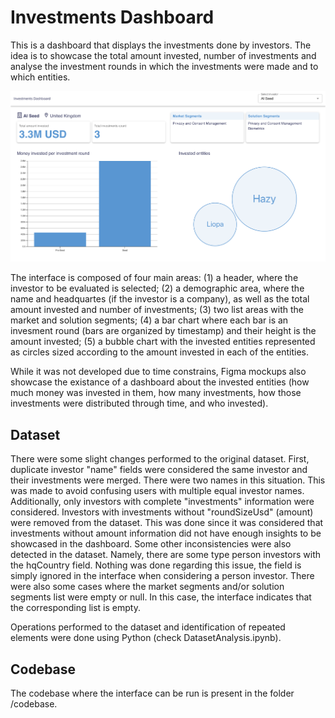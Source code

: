 # Investments Dashboard
This is a dashboard that displays the investments done by investors. The idea is to showcase the total amount invested, number of investments and analyse the investment rounds in which the investments were made and to which entities.

![Interface screenshot](./sketches%20and%20mockups/finalInterface.png)

The interface is composed of four main areas: (1) a header, where the investor to be evaluated is selected; (2) a demographic area, where the name and headquartes (if the investor is a company), as well as the total amount invested and number of investments; (3) two list areas with the market and solution segments; (4) a bar chart where each bar is an invesment round (bars are organized by timestamp) and their height is the amount invested; (5) a bubble chart with the invested entities represented as circles sized according to the amount invested in each of the entities.

While it was not developed due to time constrains, Figma mockups also showcase the existance of a dashboard about the invested entities (how much money was invested in them, how many investments, how those investments were distributed through time, and who invested).

## Dataset
There were some slight changes performed to the original dataset.
First, duplicate investor "name" fields were considered the same investor and their investments were merged. There were two names in this situation. This was made to avoid confusing users with multiple equal investor names.
Additionally, only investors with complete "investments" information were considered. Investors with investments without "roundSizeUsd" (amount) were removed from the dataset. This was done since it was considered that investments without amount information did not have enough insights to be showcased in the dashboard.
Some other inconsistencies were also detected in the dataset. Namely, there are some type person investors with the hqCountry field. Nothing was done regarding this issue, the field is simply ignored in the interface when considering a person investor. There were also some cases where the market segments and/or solution segments list were empty or null. In this case, the interface indicates that the corresponding list is empty.

Operations performed to the dataset and identification of repeated elements were done using Python (check DatasetAnalysis.ipynb).

## Codebase
The codebase where the interface can be run is present in the folder /codebase.